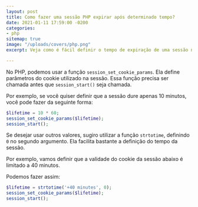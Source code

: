 ```yaml
---
layout: post
title: Como fazer uma sessão PHP expirar após determinado tempo?
date: 2021-01-11 17:59:00 -0200
categories:
- php
sitemap: true
image: "/uploads/covers/php.png"
excerpt: Veja como é fácil definir o tempo de expiração de uma sessão no PHP.

---
```

No PHP, podemos usar a função `session_set_cookie_params`. Ela define parâmetros do cookie utilizado na sessão.
Essa função precisa ser chamada antes que `session_start()` seja chamada.

Por exemplo, se você quiser definir que a sessão dure apenas 10 minutos, você pode fazer da seguinte forma:

```php
$lifetime = 10 * 60;
session_set_cookie_params($lifetime);
session_start();
```

Se desejar usar outros valores, sugiro utilizar a função `strtotime`, definindo `0` no segundo argumento. Ela facilita bastante a definição do tempo da sessão.

Por exemplo, vamos definir que a validade do cookie da sessão abaixo é limitado a 40 minutos.

Podemos fazer assim:

```php
$lifetime = strtotime('+40 minutes', 0);
session_set_cookie_params($lifetime);
session_start();
```